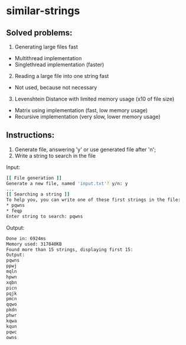 # similar-strings
## Solved problems:
1. Generating large files fast
  - Multithread implementation
  - Singlethread implementation (faster)
2. Reading a large file into one string fast
  - Not used, because not necessary
3. Levenshtein Distance with limited memory usage (x10 of file size)
  - Matrix using implementation (fast, low memory usage)  
  - Recursive implementation (very slow, lower memory usage)

## Instructions:
1. Generate file, answering 'y' or use generated file after 'n';
2. Write a string to search in the file

Input:
```sh
[[ File generation ]]
Generate a new file, named 'input.txt'? y/n: y
...
[[ Searching a string ]]
To help you, you can write one of these first strings in the file:
* pqwns
* feqp
Enter string to search: pqwns
```
Output:
```sh
Done in: 6924ms
Memory used: 317840KB
Found more than 15 strings, displaying first 15:
Output:
pqwns
ppwj
mqln
hpwn
xqbn
picn
pqjk
pmcn
qqwo
pkdn
phwr
kqwa
kqun
pqwc
owns
```

